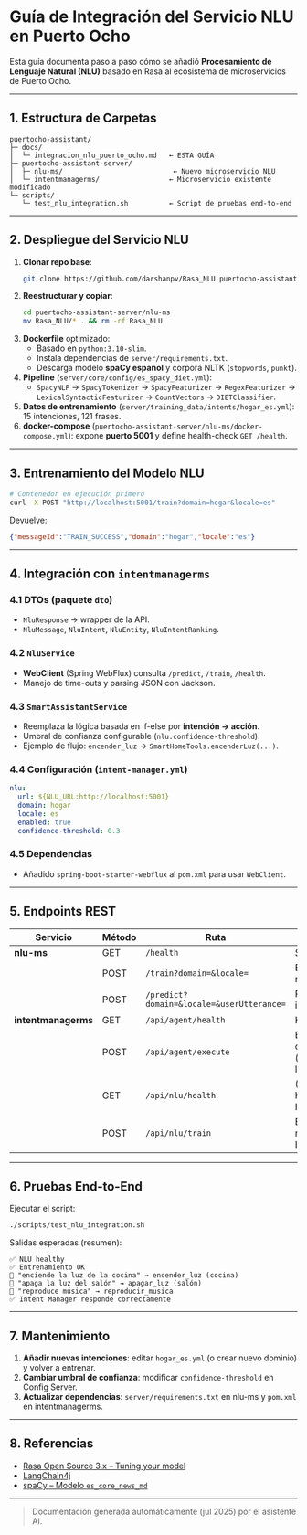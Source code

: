 # Guía de Integración del Servicio NLU en Puerto Ocho

Esta guía documenta paso a paso cómo se añadió **Procesamiento de Lenguaje Natural (NLU)** basado en Rasa al ecosistema de microservicios de Puerto Ocho.

---

## 1. Estructura de Carpetas

```
puertocho-assistant/
├─ docs/
│  └─ integracion_nlu_puerto_ocho.md   ← ESTA GUÍA
├─ puertocho-assistant-server/
│  ├─ nlu-ms/                           ← Nuevo microservicio NLU
│  └─ intentmanagerms/                 ← Microservicio existente modificado
└─ scripts/
   └─ test_nlu_integration.sh          ← Script de pruebas end-to-end
```

---

## 2. Despliegue del Servicio NLU

1. **Clonar repo base**:
   ```bash
   git clone https://github.com/darshanpv/Rasa_NLU puertocho-assistant-server/nlu-ms/Rasa_NLU
   ```
2. **Reestructurar y copiar**:
   ```bash
   cd puertocho-assistant-server/nlu-ms
   mv Rasa_NLU/* . && rm -rf Rasa_NLU
   ```
3. **Dockerfile** optimizado:
   * Basado en `python:3.10-slim`.
   * Instala dependencias de `server/requirements.txt`.
   * Descarga modelo **spaCy español** y corpora NLTK (`stopwords`, `punkt`).
4. **Pipeline** (`server/core/config/es_spacy_diet.yml`):
   * `SpacyNLP` → `SpacyTokenizer` → `SpacyFeaturizer` → `RegexFeaturizer` → `LexicalSyntacticFeaturizer` → `CountVectors` → `DIETClassifier`.
5. **Datos de entrenamiento** (`server/training_data/intents/hogar_es.yml`): 15 intenciones, 121 frases.
6. **docker-compose** (`puertocho-assistant-server/nlu-ms/docker-compose.yml`): expone **puerto 5001** y define health-check `GET /health`.

---

## 3. Entrenamiento del Modelo NLU

```bash
# Contenedor en ejecución primero
curl -X POST "http://localhost:5001/train?domain=hogar&locale=es"
```
Devuelve:
```json
{"messageId":"TRAIN_SUCCESS","domain":"hogar","locale":"es"}
```

---

## 4. Integración con `intentmanagerms`

### 4.1 DTOs (paquete `dto`)
* `NluResponse` → wrapper de la API.
* `NluMessage`, `NluIntent`, `NluEntity`, `NluIntentRanking`.

### 4.2 `NluService`
* **WebClient** (Spring WebFlux) consulta `/predict`, `/train`, `/health`.
* Manejo de time-outs y parsing JSON con Jackson.

### 4.3 `SmartAssistantService`
* Reemplaza la lógica basada en if-else por **intención → acción**.
* Umbral de confianza configurable (`nlu.confidence-threshold`).
* Ejemplo de flujo: `encender_luz` → `SmartHomeTools.encenderLuz(...)`.

### 4.4 Configuración (`intent-manager.yml`)
```yaml
nlu:
  url: ${NLU_URL:http://localhost:5001}
  domain: hogar
  locale: es
  enabled: true
  confidence-threshold: 0.3
```

### 4.5 Dependencias
* Añadido `spring-boot-starter-webflux` al `pom.xml` para usar `WebClient`.

---

## 5. Endpoints REST

| Servicio | Método | Ruta | Descripción |
|----------|--------|------|-------------|
| **nlu-ms** | GET | `/health` | State check |
|  | POST | `/train?domain=&locale=` | Entrena modelo |
|  | POST | `/predict?domain=&locale=&userUtterance=` | Predice intención |
| **intentmanagerms** | GET | `/api/agent/health` | Health general |
|  | POST | `/api/agent/execute` | Ejecuta acción conversacional (internamente llama a NLU) |
|  | GET | `/api/nlu/health` | (Opcional) health NLU vía Intent Manager |
|  | POST | `/api/nlu/train` | Entrena modelo desde Intent Manager |

---

## 6. Pruebas End-to-End

Ejecutar el script:
```bash
./scripts/test_nlu_integration.sh
```
Salidas esperadas (resumen):
```
✅ NLU healthy
✅ Entrenamiento OK
🧪 "enciende la luz de la cocina" → encender_luz (cocina)
🧪 "apaga la luz del salón" → apagar_luz (salón)
🧪 "reproduce música" → reproducir_musica
✅ Intent Manager responde correctamente
```

---

## 7. Mantenimiento

1. **Añadir nuevas intenciones**: editar `hogar_es.yml` (o crear nuevo dominio) y volver a entrenar.
2. **Cambiar umbral de confianza**: modificar `confidence-threshold` en Config Server.
3. **Actualizar dependencias**: `server/requirements.txt` en nlu-ms y `pom.xml` en intentmanagerms.

---

## 8. Referencias
* [Rasa Open Source 3.x – Tuning your model](https://legacy-docs-oss.rasa.com/docs/rasa/tuning-your-model/)
* [LangChain4j](https://github.com/langchain4j/langchain4j)
* [spaCy – Modelo `es_core_news_md`](https://spacy.io/models/es)

---

> Documentación generada automáticamente (jul 2025) por el asistente AI. 